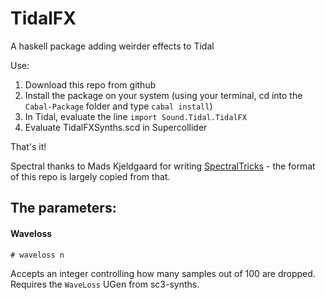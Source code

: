# TidalFX
A haskell package adding weirder effects to Tidal

Use:
1. Download this repo from github
2. Install the package on your system (using your terminal, cd into the `Cabal-Package` folder and type `cabal install`)
3. In Tidal, evaluate the line `import Sound.Tidal.TidalFX`
4. Evaluate TidalFXSynths.scd in Supercollider

That's it!

Spectral thanks to Mads Kjeldgaard for writing [SpectralTricks](https://github.com/madskjeldgaard/SpectralTricks) - the format of this repo is largely copied from that.

## The parameters:

#### Waveloss
`# waveloss n`

Accepts an integer controlling how many samples out of 100 are dropped. Requires the `WaveLoss` UGen from sc3-synths.
